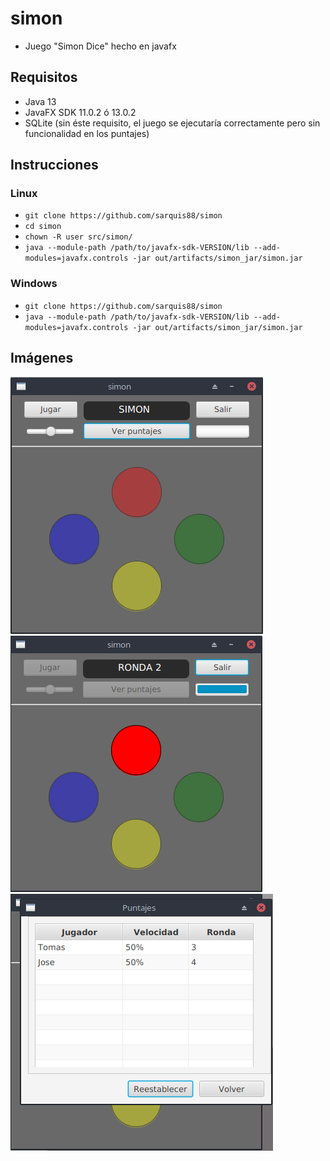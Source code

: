 # simon
* Juego "Simon Dice" hecho en javafx
## Requisitos
* Java 13 
* JavaFX SDK 11.0.2 ó 13.0.2
* SQLite (sin éste requisito, el juego se ejecutaría correctamente pero sin funcionalidad en los puntajes)
## Instrucciones 
### Linux
* ```git clone https://github.com/sarquis88/simon```
* ```cd simon```
* ```chown -R user src/simon/```
* ```java --module-path /path/to/javafx-sdk-VERSION/lib --add-modules=javafx.controls -jar out/artifacts/simon_jar/simon.jar```
### Windows
* ```git clone https://github.com/sarquis88/simon```
* ```java --module-path /path/to/javafx-sdk-VERSION/lib --add-modules=javafx.controls -jar out/artifacts/simon_jar/simon.jar```
## Imágenes 
![Inicio](https://github.com/sarquis88/simon/blob/master/simon0.png)
![Jugando](https://github.com/sarquis88/simon/blob/master/simon1.png)
![Puntajes](https://github.com/sarquis88/simon/blob/master/simon2.png)
